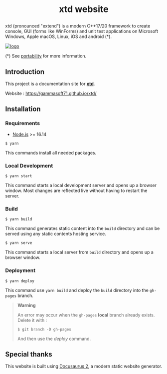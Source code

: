 <h1 align="center">
    <p align="center">
        xtd website
    </p>
</h1>

xtd (pronounced "extend") is a modern C++17/20 framework to create console, GUI (forms like WinForms) and unit test applications on Microsoft Windows, Apple macOS, Linux, iOS and android (*).

[![logo](https://github.com/gammasoft71/xtd/blob/master/docs/pictures/logo.png)](https://gammasoft71.github.io/xtd)

(*) See [portability](/docs/documentation/portability.md#the-xtd-libraries-portability-list) for more information.

## Introduction

This project is a documentation site for **[xtd](https://github.com/gammasoft71/xtd)**.

Website : https://gammasoft71.github.io/xtd/

## Installation

### Requirements

- [Node.js](https://nodejs.org/en/) >= 16.14

```
$ yarn
```

This commands install all needed packages.

### Local Development

```
$ yarn start
```

This command starts a local development server and opens up a browser window. Most changes are reflected live without having to restart the server.

### Build

```
$ yarn build
```

This command generates static content into the `build` directory and can be served using any static contents hosting service.

```
$ yarn serve
```

This command starts a local server from `build` directory and opens up a browser window.

### Deployment

```
$ yarn deploy
```

This command use `yarn build` and deploy the `build` directory into the `gh-pages` branch.

> **Warning**
>
> An error may occur when the `gh-pages` **local** branch already exists. Delete it with :
>
> ```
> $ git branch -D gh-pages
> ```
>
> And then use the *deploy* command.

## Special thanks

This website is built using [Docusaurus 2](https://docusaurus.io/), a modern static website generator.
